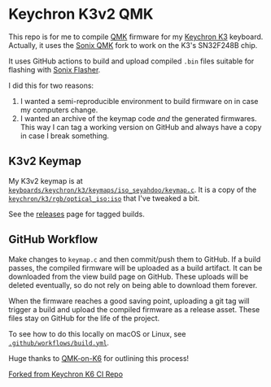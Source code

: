 # Keychron K3v2 QMK

This repo is for me to compile [QMK][] firmware for my [Keychron K3][]
keyboard. Actually, it uses the [Sonix QMK][] fork to work on the K3's
SN32F248B chip.

It uses GitHub actions to build and upload compiled `.bin` files suitable for
flashing with [Sonix Flasher][].

I did this for two reasons:

1. I wanted a semi-reproducible environment to build firmware on in case my
   computers change.
2. I wanted an archive of the keymap code _and_ the generated firmwares. This
   way I can tag a working version on GitHub and always have a copy in case
   I break something.

## K3v2 Keymap

My K3v2 keymap is at
[`keyboards/keychron/k3/keymaps/iso_seyahdoo/keymap.c`](./keyboards/keychron/k3/keymaps/iso_seyahdoo/keymap.c).
It is a copy of the [`keychron/k3/rgb/optical_iso:iso`][Sonix QMK K3 Keymap]
that I've tweaked a bit.

See the [releases](https://github.com/seyahdoo/k3-v2-optical-qmk/releases) page for
tagged builds.

## GitHub Workflow

Make changes to `keymap.c` and then commit/push them to GitHub. If a build
passes, the compiled firmware will be uploaded as a build artifact. It can be
downloaded from the view build page on GitHub. These uploads will be deleted
eventually, so do not rely on being able to download them forever.

When the firmware reaches a good saving point, uploading a git tag will
trigger a build and upload the compiled firmware as a release asset. These
files stay on GitHub for the life of the project.

To see how to do this locally on macOS or Linux, see
[`.github/workflows/build.yml`](./.github/workflows/build.yml).

Huge thanks to [QMK-on-K6][] for outlining this process!

[Forked from Keychron K6 CI Repo](https://github.com/itspriddle/k6-qmk)

[QMK]: https://qmk.fm
[Sonix QMK]: https://github.com/SonixQMK/qmk_firmware
[Sonix QMK K3 Keymap]: https://github.com/SonixQMK/qmk_firmware/blob/96d0671481abb3b9c751a1e35b558a86c55d9d92/keyboards/keychron/k3/keymaps/iso/keymap.c
[Sonix Flasher]: https://github.com/SonixQMK/sonix-flasher/releases/tag/v0.2.1
[QMK-on-K6]: https://github.com/CanUnesi/QMK-on-K6/blob/main/README.md
[Keychron K3]: https://www.keychron.com/products/keychron-k3-wireless-mechanical-keyboard
